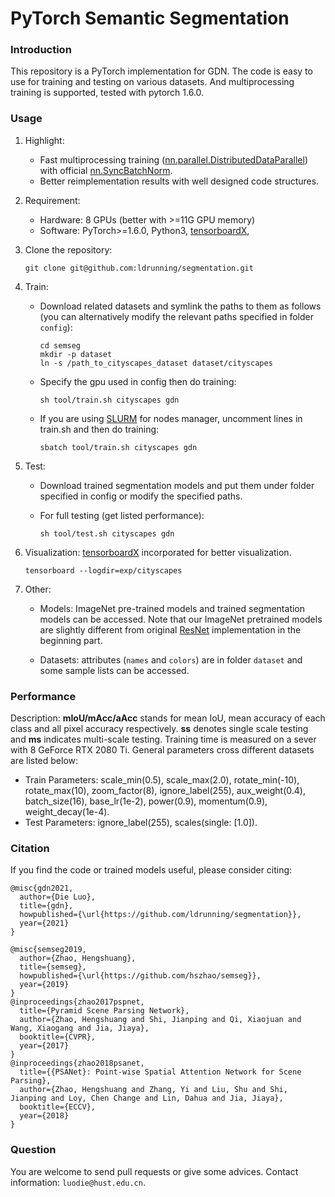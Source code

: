 # PyTorch Semantic Segmentation

### Introduction

This repository is a PyTorch implementation for GDN. The code is easy to use for training and testing on various datasets. And multiprocessing training is supported, tested with pytorch 1.6.0.


### Usage

1. Highlight:

   - Fast multiprocessing training ([nn.parallel.DistributedDataParallel](https://pytorch.org/docs/stable/_modules/torch/nn/parallel/distributed.html)) with official [nn.SyncBatchNorm](https://pytorch.org/docs/master/nn.html#torch.nn.SyncBatchNorm).
   - Better reimplementation results with well designed code structures.

2. Requirement:

   - Hardware: 8 GPUs (better with >=11G GPU memory)
   - Software: PyTorch>=1.6.0, Python3, [tensorboardX](https://github.com/lanpa/tensorboardX), 

3. Clone the repository:

   ```shell
   git clone git@github.com:ldrunning/segmentation.git
   ```

4. Train:

   - Download related datasets and symlink the paths to them as follows (you can alternatively modify the relevant paths specified in folder `config`):

     ```
     cd semseg
     mkdir -p dataset
     ln -s /path_to_cityscapes_dataset dataset/cityscapes
     ```

   - Specify the gpu used in config then do training:

     ```shell
     sh tool/train.sh cityscapes gdn
     ```
   - If you are using [SLURM](https://slurm.schedmd.com/documentation.html) for nodes manager, uncomment lines in train.sh and then do training:

     ```shell
     sbatch tool/train.sh cityscapes gdn
     ```

5. Test:

   - Download trained segmentation models and put them under folder specified in config or modify the specified paths.

   - For full testing (get listed performance):

     ```shell
     sh tool/test.sh cityscapes gdn
     ```



6. Visualization: [tensorboardX](https://github.com/lanpa/tensorboardX) incorporated for better visualization.

   ```shell
   tensorboard --logdir=exp/cityscapes
   ```

7. Other:

   - Models: ImageNet pre-trained models and trained segmentation models can be accessed. Note that our ImageNet pretrained models are slightly different from original [ResNet](https://github.com/pytorch/vision/blob/master/torchvision/models/resnet.py) implementation in the beginning part.

   - Datasets: attributes (`names` and `colors`) are in folder `dataset` and some sample lists can be accessed.
 

### Performance

Description: **mIoU/mAcc/aAcc** stands for mean IoU, mean accuracy of each class and all pixel accuracy respectively. **ss** denotes single scale testing and **ms** indicates multi-scale testing. Training time is measured on a sever with 8 GeForce RTX 2080 Ti. General parameters cross different datasets are listed below:

- Train Parameters: scale_min(0.5), scale_max(2.0), rotate_min(-10), rotate_max(10), zoom_factor(8), ignore_label(255), aux_weight(0.4), batch_size(16), base_lr(1e-2), power(0.9), momentum(0.9), weight_decay(1e-4).
- Test Parameters: ignore_label(255), scales(single: [1.0]).


### Citation

If you find the code or trained models useful, please consider citing:

```
@misc{gdn2021,
  author={Die Luo},
  title={gdn},
  howpublished={\url{https://github.com/ldrunning/segmentation}},
  year={2021}
}

@misc{semseg2019,
  author={Zhao, Hengshuang},
  title={semseg},
  howpublished={\url{https://github.com/hszhao/semseg}},
  year={2019}
}
@inproceedings{zhao2017pspnet,
  title={Pyramid Scene Parsing Network},
  author={Zhao, Hengshuang and Shi, Jianping and Qi, Xiaojuan and Wang, Xiaogang and Jia, Jiaya},
  booktitle={CVPR},
  year={2017}
}
@inproceedings{zhao2018psanet,
  title={{PSANet}: Point-wise Spatial Attention Network for Scene Parsing},
  author={Zhao, Hengshuang and Zhang, Yi and Liu, Shu and Shi, Jianping and Loy, Chen Change and Lin, Dahua and Jia, Jiaya},
  booktitle={ECCV},
  year={2018}
}
```

### Question

You are welcome to send pull requests or give some advices. Contact information: `luodie@hust.edu.cn`.
